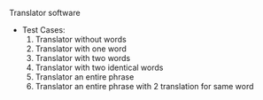 Translator software

- Test Cases:
    1. Translator without words
    2. Translator with one word
    3. Translator with two words
    4. Translator with two identical words
    5. Translator an entire phrase
    6. Translator an entire phrase with 2 translation for same word